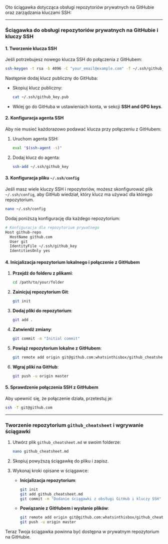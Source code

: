 Oto ściągawka dotycząca obsługi repozytoriów prywatnych na GitHubie oraz zarządzania kluczami SSH:

---

### **Ściągawka do obsługi repozytoriów prywatnych na GitHubie i kluczy SSH**

#### **1. Tworzenie klucza SSH**

Jeśli potrzebujesz nowego klucza SSH do połączenia z GitHubem:

```bash
ssh-keygen -t rsa -b 4096 -C "your_email@example.com" -f ~/.ssh/github_key
```

Następnie dodaj klucz publiczny do GitHuba:
- Skopiuj klucz publiczny:
  ```bash
  cat ~/.ssh/github_key.pub
  ```
- Wklej go do GitHuba w ustawieniach konta, w sekcji **SSH and GPG keys**.

#### **2. Konfiguracja agenta SSH**

Aby nie musieć każdorazowo podawać klucza przy połączeniu z GitHubem:

1. Uruchom agenta SSH:
   ```bash
   eval "$(ssh-agent -s)"
   ```

2. Dodaj klucz do agenta:
   ```bash
   ssh-add ~/.ssh/github_key
   ```

#### **3. Konfiguracja pliku `~/.ssh/config`**

Jeśli masz wiele kluczy SSH i repozytoriów, możesz skonfigurować plik `~/.ssh/config`, aby GitHub wiedział, który klucz ma używać dla którego repozytorium.

```bash
nano ~/.ssh/config
```

Dodaj poniższą konfigurację dla każdego repozytorium:

```bash
# Konfiguracja dla repozytorium prywatnego
Host github-repo
  HostName github.com
  User git
  IdentityFile ~/.ssh/github_key
  IdentitiesOnly yes
```

#### **4. Inicjalizacja repozytorium lokalnego i połączenie z GitHubem**

1. **Przejdź do folderu z plikami**:
   ```bash
   cd /path/to/your/folder
   ```

2. **Zainicjuj repozytorium Git**:
   ```bash
   git init
   ```

3. **Dodaj pliki do repozytorium**:
   ```bash
   git add .
   ```

4. **Zatwierdź zmiany**:
   ```bash
   git commit -m "Initial commit"
   ```

5. **Powiąż repozytorium lokalne z GitHubem**:
   ```bash
   git remote add origin git@github.com:whatsinthisbox/github_cheatsheet.git
   ```

6. **Wgraj pliki na GitHub**:
   ```bash
   git push -u origin master
   ```

#### **5. Sprawdzenie połączenia SSH z GitHubem**

Aby upewnić się, że połączenie działa, przetestuj je:

```bash
ssh -T git@github.com
```

---

### Tworzenie repozytorium `github_cheatsheet` i wgrywanie ściągawki

1. Utwórz plik `github_cheatsheet.md` w swoim folderze:
   ```bash
   nano github_cheatsheet.md
   ```

2. Skopiuj powyższą ściągawkę do pliku i zapisz.

3. Wykonaj kroki opisane w ściągawce:
   - **Inicjalizacja repozytorium**:
     ```bash
     git init
     git add github_cheatsheet.md
     git commit -m "Dodanie ściągawki z obsługi GitHub i kluczy SSH"
     ```

   - **Powiązanie z GitHubem i wysłanie plików**:
     ```bash
     git remote add origin git@github.com:whatsinthisbox/github_cheatsheet.git
     git push -u origin master
     ```

Teraz Twoja ściągawka powinna być dostępna w prywatnym repozytorium na GitHubie.
